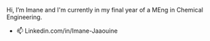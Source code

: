 Hi, I’m Imane and I'm currently in my final year of a MEng in Chemical Engineering. 
- 📫 Linkedin.com/in/Imane-Jaaouine
